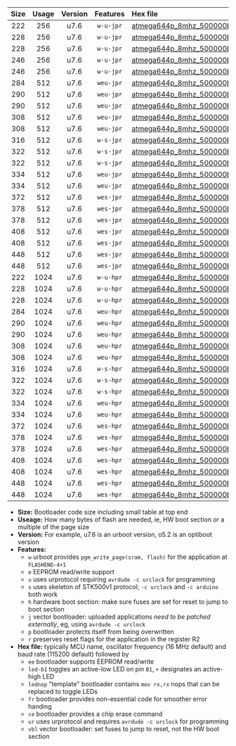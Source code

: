 |Size|Usage|Version|Features|Hex file|
|:-:|:-:|:-:|:-:|:--|
|222|256|u7.6|`w-u-jpr`|[atmega644p_8mhz_500000bps_ur_vbl.hex](https://raw.githubusercontent.com/stefanrueger/urboot/main/atmega644p_8mhz_500000bps_ur_vbl.hex)|
|228|256|u7.6|`w-u-jpr`|[atmega644p_8mhz_500000bps_led+b0_ur_vbl.hex](https://raw.githubusercontent.com/stefanrueger/urboot/main/atmega644p_8mhz_500000bps_led+b0_ur_vbl.hex)|
|228|256|u7.6|`w-u-jpr`|[atmega644p_8mhz_500000bps_lednop_ur_vbl.hex](https://raw.githubusercontent.com/stefanrueger/urboot/main/atmega644p_8mhz_500000bps_lednop_ur_vbl.hex)|
|246|256|u7.6|`w-u-jpr`|[atmega644p_8mhz_500000bps_led+b0_fr_ur_vbl.hex](https://raw.githubusercontent.com/stefanrueger/urboot/main/atmega644p_8mhz_500000bps_led+b0_fr_ur_vbl.hex)|
|246|256|u7.6|`w-u-jpr`|[atmega644p_8mhz_500000bps_lednop_fr_ur_vbl.hex](https://raw.githubusercontent.com/stefanrueger/urboot/main/atmega644p_8mhz_500000bps_lednop_fr_ur_vbl.hex)|
|284|512|u7.6|`weu-jpr`|[atmega644p_8mhz_500000bps_ee_ur_vbl.hex](https://raw.githubusercontent.com/stefanrueger/urboot/main/atmega644p_8mhz_500000bps_ee_ur_vbl.hex)|
|290|512|u7.6|`weu-jpr`|[atmega644p_8mhz_500000bps_ee_led+b0_ur_vbl.hex](https://raw.githubusercontent.com/stefanrueger/urboot/main/atmega644p_8mhz_500000bps_ee_led+b0_ur_vbl.hex)|
|290|512|u7.6|`weu-jpr`|[atmega644p_8mhz_500000bps_ee_lednop_ur_vbl.hex](https://raw.githubusercontent.com/stefanrueger/urboot/main/atmega644p_8mhz_500000bps_ee_lednop_ur_vbl.hex)|
|308|512|u7.6|`weu-jpr`|[atmega644p_8mhz_500000bps_ee_led+b0_fr_ur_vbl.hex](https://raw.githubusercontent.com/stefanrueger/urboot/main/atmega644p_8mhz_500000bps_ee_led+b0_fr_ur_vbl.hex)|
|308|512|u7.6|`weu-jpr`|[atmega644p_8mhz_500000bps_ee_lednop_fr_ur_vbl.hex](https://raw.githubusercontent.com/stefanrueger/urboot/main/atmega644p_8mhz_500000bps_ee_lednop_fr_ur_vbl.hex)|
|316|512|u7.6|`w-s-jpr`|[atmega644p_8mhz_500000bps_vbl.hex](https://raw.githubusercontent.com/stefanrueger/urboot/main/atmega644p_8mhz_500000bps_vbl.hex)|
|322|512|u7.6|`w-s-jpr`|[atmega644p_8mhz_500000bps_led+b0_vbl.hex](https://raw.githubusercontent.com/stefanrueger/urboot/main/atmega644p_8mhz_500000bps_led+b0_vbl.hex)|
|322|512|u7.6|`w-s-jpr`|[atmega644p_8mhz_500000bps_lednop_vbl.hex](https://raw.githubusercontent.com/stefanrueger/urboot/main/atmega644p_8mhz_500000bps_lednop_vbl.hex)|
|334|512|u7.6|`weu-jpr`|[atmega644p_8mhz_500000bps_ee_led+b0_fr_ce_ur_vbl.hex](https://raw.githubusercontent.com/stefanrueger/urboot/main/atmega644p_8mhz_500000bps_ee_led+b0_fr_ce_ur_vbl.hex)|
|334|512|u7.6|`weu-jpr`|[atmega644p_8mhz_500000bps_ee_lednop_fr_ce_ur_vbl.hex](https://raw.githubusercontent.com/stefanrueger/urboot/main/atmega644p_8mhz_500000bps_ee_lednop_fr_ce_ur_vbl.hex)|
|372|512|u7.6|`wes-jpr`|[atmega644p_8mhz_500000bps_ee_vbl.hex](https://raw.githubusercontent.com/stefanrueger/urboot/main/atmega644p_8mhz_500000bps_ee_vbl.hex)|
|378|512|u7.6|`wes-jpr`|[atmega644p_8mhz_500000bps_ee_led+b0_vbl.hex](https://raw.githubusercontent.com/stefanrueger/urboot/main/atmega644p_8mhz_500000bps_ee_led+b0_vbl.hex)|
|378|512|u7.6|`wes-jpr`|[atmega644p_8mhz_500000bps_ee_lednop_vbl.hex](https://raw.githubusercontent.com/stefanrueger/urboot/main/atmega644p_8mhz_500000bps_ee_lednop_vbl.hex)|
|408|512|u7.6|`wes-jpr`|[atmega644p_8mhz_500000bps_ee_led+b0_fr_vbl.hex](https://raw.githubusercontent.com/stefanrueger/urboot/main/atmega644p_8mhz_500000bps_ee_led+b0_fr_vbl.hex)|
|408|512|u7.6|`wes-jpr`|[atmega644p_8mhz_500000bps_ee_lednop_fr_vbl.hex](https://raw.githubusercontent.com/stefanrueger/urboot/main/atmega644p_8mhz_500000bps_ee_lednop_fr_vbl.hex)|
|448|512|u7.6|`wes-jpr`|[atmega644p_8mhz_500000bps_ee_led+b0_fr_ce_vbl.hex](https://raw.githubusercontent.com/stefanrueger/urboot/main/atmega644p_8mhz_500000bps_ee_led+b0_fr_ce_vbl.hex)|
|448|512|u7.6|`wes-jpr`|[atmega644p_8mhz_500000bps_ee_lednop_fr_ce_vbl.hex](https://raw.githubusercontent.com/stefanrueger/urboot/main/atmega644p_8mhz_500000bps_ee_lednop_fr_ce_vbl.hex)|
|222|1024|u7.6|`w-u-hpr`|[atmega644p_8mhz_500000bps_ur.hex](https://raw.githubusercontent.com/stefanrueger/urboot/main/atmega644p_8mhz_500000bps_ur.hex)|
|228|1024|u7.6|`w-u-hpr`|[atmega644p_8mhz_500000bps_led+b0_ur.hex](https://raw.githubusercontent.com/stefanrueger/urboot/main/atmega644p_8mhz_500000bps_led+b0_ur.hex)|
|228|1024|u7.6|`w-u-hpr`|[atmega644p_8mhz_500000bps_lednop_ur.hex](https://raw.githubusercontent.com/stefanrueger/urboot/main/atmega644p_8mhz_500000bps_lednop_ur.hex)|
|284|1024|u7.6|`weu-hpr`|[atmega644p_8mhz_500000bps_ee_ur.hex](https://raw.githubusercontent.com/stefanrueger/urboot/main/atmega644p_8mhz_500000bps_ee_ur.hex)|
|290|1024|u7.6|`weu-hpr`|[atmega644p_8mhz_500000bps_ee_led+b0_ur.hex](https://raw.githubusercontent.com/stefanrueger/urboot/main/atmega644p_8mhz_500000bps_ee_led+b0_ur.hex)|
|290|1024|u7.6|`weu-hpr`|[atmega644p_8mhz_500000bps_ee_lednop_ur.hex](https://raw.githubusercontent.com/stefanrueger/urboot/main/atmega644p_8mhz_500000bps_ee_lednop_ur.hex)|
|308|1024|u7.6|`weu-hpr`|[atmega644p_8mhz_500000bps_ee_led+b0_fr_ur.hex](https://raw.githubusercontent.com/stefanrueger/urboot/main/atmega644p_8mhz_500000bps_ee_led+b0_fr_ur.hex)|
|308|1024|u7.6|`weu-hpr`|[atmega644p_8mhz_500000bps_ee_lednop_fr_ur.hex](https://raw.githubusercontent.com/stefanrueger/urboot/main/atmega644p_8mhz_500000bps_ee_lednop_fr_ur.hex)|
|316|1024|u7.6|`w-s-hpr`|[atmega644p_8mhz_500000bps.hex](https://raw.githubusercontent.com/stefanrueger/urboot/main/atmega644p_8mhz_500000bps.hex)|
|322|1024|u7.6|`w-s-hpr`|[atmega644p_8mhz_500000bps_led+b0.hex](https://raw.githubusercontent.com/stefanrueger/urboot/main/atmega644p_8mhz_500000bps_led+b0.hex)|
|322|1024|u7.6|`w-s-hpr`|[atmega644p_8mhz_500000bps_lednop.hex](https://raw.githubusercontent.com/stefanrueger/urboot/main/atmega644p_8mhz_500000bps_lednop.hex)|
|334|1024|u7.6|`weu-hpr`|[atmega644p_8mhz_500000bps_ee_led+b0_fr_ce_ur.hex](https://raw.githubusercontent.com/stefanrueger/urboot/main/atmega644p_8mhz_500000bps_ee_led+b0_fr_ce_ur.hex)|
|334|1024|u7.6|`weu-hpr`|[atmega644p_8mhz_500000bps_ee_lednop_fr_ce_ur.hex](https://raw.githubusercontent.com/stefanrueger/urboot/main/atmega644p_8mhz_500000bps_ee_lednop_fr_ce_ur.hex)|
|372|1024|u7.6|`wes-hpr`|[atmega644p_8mhz_500000bps_ee.hex](https://raw.githubusercontent.com/stefanrueger/urboot/main/atmega644p_8mhz_500000bps_ee.hex)|
|378|1024|u7.6|`wes-hpr`|[atmega644p_8mhz_500000bps_ee_led+b0.hex](https://raw.githubusercontent.com/stefanrueger/urboot/main/atmega644p_8mhz_500000bps_ee_led+b0.hex)|
|378|1024|u7.6|`wes-hpr`|[atmega644p_8mhz_500000bps_ee_lednop.hex](https://raw.githubusercontent.com/stefanrueger/urboot/main/atmega644p_8mhz_500000bps_ee_lednop.hex)|
|408|1024|u7.6|`wes-hpr`|[atmega644p_8mhz_500000bps_ee_led+b0_fr.hex](https://raw.githubusercontent.com/stefanrueger/urboot/main/atmega644p_8mhz_500000bps_ee_led+b0_fr.hex)|
|408|1024|u7.6|`wes-hpr`|[atmega644p_8mhz_500000bps_ee_lednop_fr.hex](https://raw.githubusercontent.com/stefanrueger/urboot/main/atmega644p_8mhz_500000bps_ee_lednop_fr.hex)|
|448|1024|u7.6|`wes-hpr`|[atmega644p_8mhz_500000bps_ee_led+b0_fr_ce.hex](https://raw.githubusercontent.com/stefanrueger/urboot/main/atmega644p_8mhz_500000bps_ee_led+b0_fr_ce.hex)|
|448|1024|u7.6|`wes-hpr`|[atmega644p_8mhz_500000bps_ee_lednop_fr_ce.hex](https://raw.githubusercontent.com/stefanrueger/urboot/main/atmega644p_8mhz_500000bps_ee_lednop_fr_ce.hex)|

- **Size:** Bootloader code size including small table at top end
- **Useage:** How many bytes of flash are needed, ie, HW boot section or a multiple of the page size
- **Version:** For example, u7.6 is an urboot version, o5.2 is an optiboot version
- **Features:**
  + `w` urboot provides `pgm_write_page(sram, flash)` for the application at `FLASHEND-4+1`
  + `e` EEPROM read/write support
  + `u` uses urprotocol requiring `avrdude -c urclock` for programming
  + `s` uses skeleton of STK500v1 protocol; `-c urclock` and `-c arduino` both work
  + `h` hardware boot section: make sure fuses are set for reset to jump to boot section
  + `j` vector bootloader: uploaded applications *need to be patched externally*, eg, using `avrdude -c urclock`
  + `p` bootloader protects itself from being overwritten
  + `r` preserves reset flags for the application in the register R2
- **Hex file:** typically MCU name, oscillator frequency (16 MHz default) and baud rate (115200 default) followed by
  + `ee` bootloader supports EEPROM read/write
  + `led-b1` toggles an active-low LED on pin `B1`, `+` designates an active-high LED
  + `lednop` "template" bootloader contains `mov rx,rx` nops that can be replaced to toggle LEDs
  + `fr` bootloader provides non-essential code for smoother error handing
  + `ce` bootloader provides a chip erase command
  + `ur` uses urprotocol and requires `avrdude -c urclock` for programming
  + `vbl` vector bootloader: set fuses to jump to reset, not the HW boot section
